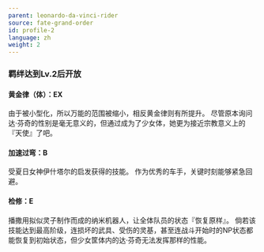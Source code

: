 ```yaml
---
parent: leonardo-da-vinci-rider
source: fate-grand-order
id: profile-2
language: zh
weight: 2
---
```


### 羁绊达到Lv.2后开放

#### 黄金律（体）：EX

由于被小型化，所以万能的范围被缩小，相反黄金律则有所提升。
尽管原本询问达·芬奇的性别是毫无意义的，但通过成为了少女体，她更为接近宗教意义上的『天使』了吧。

#### 加速过弯：B

受夏日女神伊什塔尔的启发获得的技能。
作为优秀的车手，关键时刻能够紧急回避。

#### 检修：E

播撒用拟似灵子制作而成的纳米机器人，让全体队员的状态『恢复原样』。
倘若该技能达到最高阶级，连损坏的武具、受伤的灵基，甚至连战斗开始时的NP状态都能恢复到初始状态，但少女筐体内的达·芬奇无法发挥那样的性能。
